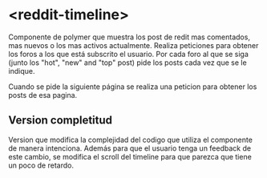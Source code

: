 # \<reddit-timeline\>

Componente de polymer que muestra los post de redit mas comentados, mas nuevos o los mas activos actualmente. Realiza peticiones para obtener los foros a los que está subscrito el usuario. Por cada foro
al que se siga (junto los "hot", "new" and "top" post) pide los posts cada vez que se le indique.

Cuando se pide la siguiente página se realiza una peticion para obtener los posts de esa pagina.

## Version completitud

Version que modifica la complejidad del codigo que utiliza el componente de manera intenciona. Además para que el usuario tenga un feedback de este cambio, se modifica el scroll del timeline
para que parezca que tiene un poco de retardo.

